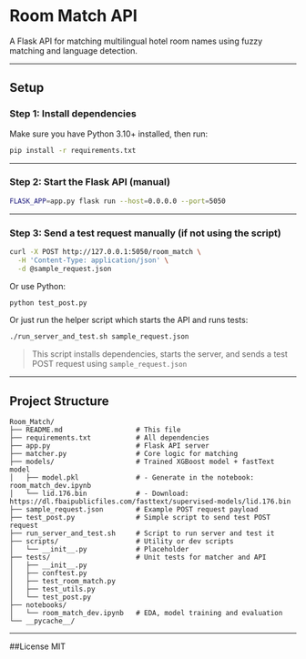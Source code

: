 # Room Match API

A Flask API for matching multilingual hotel room names using fuzzy matching and language detection.

---

## Setup

### Step 1: Install dependencies
Make sure you have Python 3.10+ installed, then run:

```bash
pip install -r requirements.txt
```

---

### Step 2: Start the Flask API (manual)

```bash
FLASK_APP=app.py flask run --host=0.0.0.0 --port=5050
```

---

### Step 3: Send a test request manually (if not using the script)

```bash
curl -X POST http://127.0.0.1:5050/room_match \
  -H 'Content-Type: application/json' \
  -d @sample_request.json
```

Or use Python:

```bash
python test_post.py
```


Or just run the helper script which starts the API and runs tests:

```bash
./run_server_and_test.sh sample_request.json
```

> This script installs dependencies, starts the server, and sends a test POST request using `sample_request.json`

---

## Project Structure

```
Room_Match/
├── README.md                  # This file
├── requirements.txt           # All dependencies
├── app.py                     # Flask API server
├── matcher.py                 # Core logic for matching
├── models/                    # Trained XGBoost model + fastText model
│   ├── model.pkl              # - Generate in the notebook: room_match_dev.ipynb
│   └── lid.176.bin            # - Download: https://dl.fbaipublicfiles.com/fasttext/supervised-models/lid.176.bin
├── sample_request.json        # Example POST request payload
├── test_post.py               # Simple script to send test POST request
├── run_server_and_test.sh     # Script to run server and test it
├── scripts/                   # Utility or dev scripts
│   └── __init__.py            # Placeholder
├── tests/                     # Unit tests for matcher and API
│   ├── __init__.py
│   ├── conftest.py
│   ├── test_room_match.py
│   ├── test_utils.py
│   └── test_post.py
├── notebooks/
│   └── room_match_dev.ipynb   # EDA, model training and evaluation
└── __pycache__/
```

---

##License
MIT


